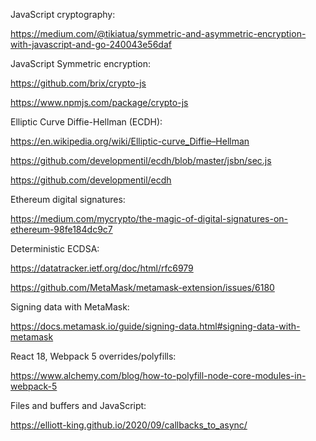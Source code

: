 JavaScript cryptography:

https://medium.com/@tikiatua/symmetric-and-asymmetric-encryption-with-javascript-and-go-240043e56daf

JavaScript Symmetric encryption:

https://github.com/brix/crypto-js

https://www.npmjs.com/package/crypto-js


Elliptic Curve Diffie-Hellman (ECDH):

https://en.wikipedia.org/wiki/Elliptic-curve_Diffie–Hellman

https://github.com/developmentil/ecdh/blob/master/jsbn/sec.js

https://github.com/developmentil/ecdh

Ethereum digital signatures:

https://medium.com/mycrypto/the-magic-of-digital-signatures-on-ethereum-98fe184dc9c7

Deterministic ECDSA:

https://datatracker.ietf.org/doc/html/rfc6979

https://github.com/MetaMask/metamask-extension/issues/6180

Signing data with MetaMask:

https://docs.metamask.io/guide/signing-data.html#signing-data-with-metamask

React 18, Webpack 5 overrides/polyfills:

https://www.alchemy.com/blog/how-to-polyfill-node-core-modules-in-webpack-5

Files and buffers and JavaScript:

https://elliott-king.github.io/2020/09/callbacks_to_async/